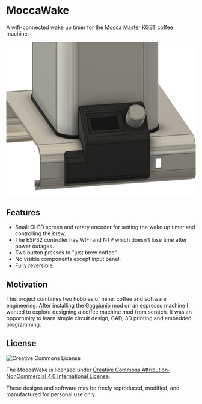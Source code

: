 MoccaWake
==========
A wifi-connected wake up timer for the [Mocca Master KGBT](https://us.moccamaster.com/products/kbgt?variant=40200137670819) coffee machine.

![MoccaWake](./doc/img/panel_render.png)

## Features

 * Small OLED screen and rotary encoder for setting the wake up timer and controlling the brew.
 * The ESP32 controller has WIFI and NTP which doesn't lose time after power outages.
 * Two button presses to "just brew coffee".
 * No visible components except input panel.
 * Fully reversible.

## Motivation

This project combines two hobbies of mine: coffee and software engineering.
After installing the [Gaggiunio](https://github.com/Zer0-bit/gaggiuino) mod on an espresso machine I wanted to explore designing a coffee machine mod from scratch.
It was an opportunity to learn simple circuit design, CAD, 3D printing and embedded programming.

## License

![Creative Commons License](https://i.creativecommons.org/l/by-nc/4.0/88x31.png)

The MoccaWake is licensed under [Creative Commons Attribution-NonCommercial 4.0 International License](https://creativecommons.org/licenses/by-nc/4.0).

These designs and software may be freely reproduced, modified, and manufactured for personal use only.

